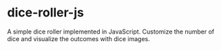 # dice-roller-js
A simple dice roller implemented in JavaScript. Customize the number of dice and visualize the outcomes with dice images.
